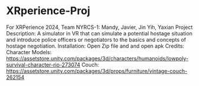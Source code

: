 # XRperience-Proj
For XRPerience 2024, Team NYRCS-1: Mandy, Javier, Jin Yih, Yaxian
Project Description: A simulator in VR that can simulate a potential hostage situation and introduce police officers or negotiators to the basics and concepts of hostage negotiation.
Installation: Open Zip file and and open apk
Credits:
Character Models: https://assetstore.unity.com/packages/3d/characters/humanoids/lowpoly-survival-character-rio-273074
Couch: https://assetstore.unity.com/packages/3d/props/furniture/vintage-couch-262154
